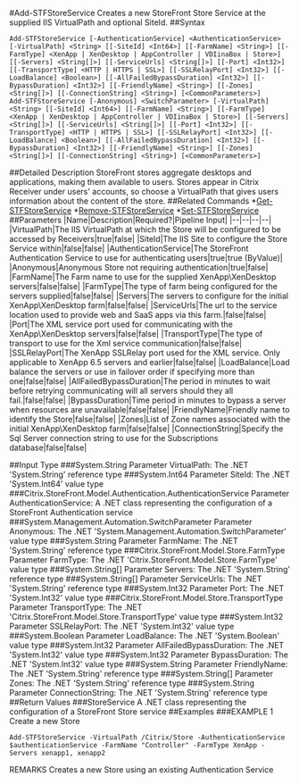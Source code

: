 #Add-STFStoreService
Creates a new StoreFront Store Service at the supplied IIS VirtualPath and optional SiteId.
##Syntax
```Add-STFStoreService [-AuthenticationService] <AuthenticationService> [-VirtualPath] <String> [[-SiteId] <Int64>] [[-FarmName] <String>] [[-FarmType] <XenApp | XenDesktop | AppController | VDIinaBox | Store>] [[-Servers] <String[]>] [[-ServiceUrls] <String[]>] [[-Port] <Int32>] [[-TransportType] <HTTP | HTTPS | SSL>] [[-SSLRelayPort] <Int32>] [[-LoadBalance] <Boolean>] [[-AllFailedBypassDuration] <Int32>] [[-BypassDuration] <Int32>] [[-FriendlyName] <String>] [[-Zones] <String[]>] [[-ConnectionString] <String>] [<CommonParameters>]
Add-STFStoreService [-Anonymous] <SwitchParameter> [-VirtualPath] <String> [[-SiteId] <Int64>] [[-FarmName] <String>] [[-FarmType] <XenApp | XenDesktop | AppController | VDIinaBox | Store>] [[-Servers] <String[]>] [[-ServiceUrls] <String[]>] [[-Port] <Int32>] [[-TransportType] <HTTP | HTTPS | SSL>] [[-SSLRelayPort] <Int32>] [[-LoadBalance] <Boolean>] [[-AllFailedBypassDuration] <Int32>] [[-BypassDuration] <Int32>] [[-FriendlyName] <String>] [[-Zones] <String[]>] [[-ConnectionString] <String>] [<CommonParameters>]
```
##Detailed Description
StoreFront stores aggregate desktops and applications, making them available to users. Stores appear in Citrix Receiver under users' accounts, so choose a VirtualPath that gives users information about the content of the store.
##Related Commands
*[Get-STFStoreService](Get-STFStoreService)
*[Remove-STFStoreService](Remove-STFStoreService)
*[Set-STFStoreService](Set-STFStoreService)
##Parameters
|Name|Description|Required?|Pipeline Input||--|--|--|--||VirtualPath|The IIS VirtualPath at which the Store will be configured to be accessed by Receivers|true|false||SiteId|The IIS Site to configure the Store Service within|false|false||AuthenticationService|The StoreFront Authentication Service to use for authenticating users|true|true (ByValue)||Anonymous|Anonymous Store not requiring authentication|true|false||FarmName|The Farm name to use for the supplied XenApp\XenDesktop servers|false|false||FarmType|The type of farm being configured for the servers supplied|false|false||Servers|The servers to configure for the initial XenApp\XenDesktop farm|false|false||ServiceUrls|The url to the service location used to provide web and SaaS apps via this farm.|false|false||Port|The XML service port used for communicating with the XenApp\XenDesktop servers|false|false||TransportType|The type of transport to use for the Xml service communication|false|false||SSLRelayPort|The XenApp SSLRelay port used for the XML service. Only applicable to XenApp 6.5 servers and earlier|false|false||LoadBalance|Load balance the servers or use in failover order if specifying more than one|false|false||AllFailedBypassDuration|The period in minutes to wait before retrying communicating will all servers should they all fail.|false|false||BypassDuration|Time period in minutes to bypass a server when resources are unavailable|false|false||FriendlyName|Friendly name to identify the Store|false|false||Zones|List of Zone names associated with the initial XenApp\XenDesktop farm|false|false||ConnectionString|Specify the Sql Server connection string to use for the Subscriptions database|false|false|##Input Type
###System.String
Parameter VirtualPath: The .NET 'System.String' reference type
###System.Int64
Parameter SiteId: The .NET 'System.Int64' value type
###Citrix.StoreFront.Model.Authentication.AuthenticationService
Parameter AuthenticationService: A .NET class representing the configuration of a StoreFront Authentication service
###System.Management.Automation.SwitchParameter
Parameter Anonymous: The .NET 'System.Management.Automation.SwitchParameter' value type
###System.String
Parameter FarmName: The .NET 'System.String' reference type
###Citrix.StoreFront.Model.Store.FarmType
Parameter FarmType: The .NET 'Citrix.StoreFront.Model.Store.FarmType' value type
###System.String[]
Parameter Servers: The .NET 'System.String' reference type
###System.String[]
Parameter ServiceUrls: The .NET 'System.String' reference type
###System.Int32
Parameter Port: The .NET 'System.Int32' value type
###Citrix.StoreFront.Model.Store.TransportType
Parameter TransportType: The .NET 'Citrix.StoreFront.Model.Store.TransportType' value type
###System.Int32
Parameter SSLRelayPort: The .NET 'System.Int32' value type
###System.Boolean
Parameter LoadBalance: The .NET 'System.Boolean' value type
###System.Int32
Parameter AllFailedBypassDuration: The .NET 'System.Int32' value type
###System.Int32
Parameter BypassDuration: The .NET 'System.Int32' value type
###System.String
Parameter FriendlyName: The .NET 'System.String' reference type
###System.String[]
Parameter Zones: The .NET 'System.String' reference type
###System.String
Parameter ConnectionString: The .NET 'System.String' reference type
##Return Values
###StoreService
A .NET class representing the configuration of a StoreFront Store service
##Examples
###EXAMPLE 1 Create a new Store
```Add-STFStoreService -VirtualPath /Citrix/Store -AuthenticationService $authenticationService -FarmName "Controller" -FarmType XenApp -Servers xenapp1, xenapp2
```
REMARKS
Creates a new Store using an existing Authentication Service
